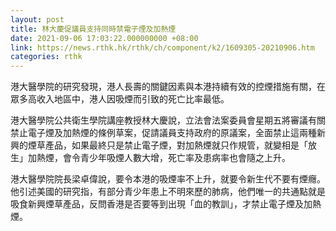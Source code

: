 ```yaml
---
layout: post
title: 林大慶促議員支持同時禁電子煙及加熱煙
date: 2021-09-06 17:03:22.000000000 +08:00
link: https://news.rthk.hk/rthk/ch/component/k2/1609305-20210906.htm
categories: rthk
---
```


港大醫學院的研究發現，港人長壽的關鍵因素與本港持續有效的控煙措施有關，在眾多高收入地區中，港人因吸煙而引致的死亡比率最低。

港大醫學院公共衛生學院講座教授林大慶說，立法會法案委員會星期五將審議有關禁止電子煙及加熱煙的條例草案，促請議員支持政府的原議案，全面禁止這兩種新興的煙草產品，如果最終只是禁止電子煙，對加熱煙就只作規管，就變相是「放生」加熱煙，會令青少年吸煙人數大增，死亡率及患病率也會隨之上升。

港大醫學院院長梁卓偉說，要令本港的吸煙率不上升，就要令新生代不要有煙癮。他引述美國的研究指，有部分青少年患上不明來歷的肺病，他們唯一的共通點就是吸食新興煙草產品，反問香港是否要等到出現「血的教訓」，才禁止電子煙及加熱煙。
